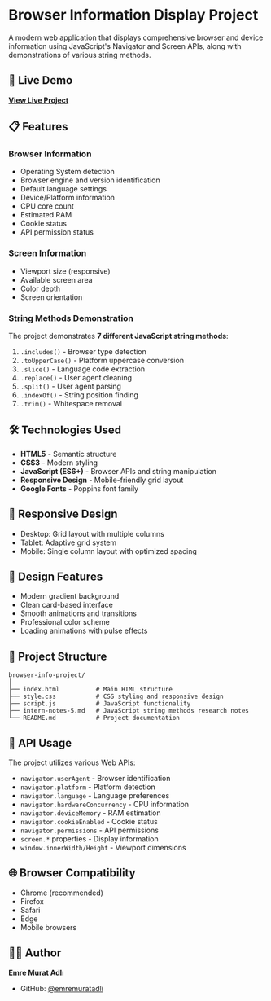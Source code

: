 # Browser Information Display Project

A modern web application that displays comprehensive browser and device information using JavaScript's Navigator and Screen APIs, along with demonstrations of various string methods.

## 🚀 Live Demo

**[View Live Project](https://emremuratadli.github.io/frontend-journey/browser-info-project/)**

## 📋 Features

### Browser Information
- Operating System detection
- Browser engine and version identification
- Default language settings
- Device/Platform information
- CPU core count
- Estimated RAM
- Cookie status
- API permission status

### Screen Information
- Viewport size (responsive)
- Available screen area
- Color depth
- Screen orientation

### String Methods Demonstration
The project demonstrates **7 different JavaScript string methods**:
1. `.includes()` - Browser type detection
2. `.toUpperCase()` - Platform uppercase conversion
3. `.slice()` - Language code extraction
4. `.replace()` - User agent cleaning
5. `.split()` - User agent parsing
6. `.indexOf()` - String position finding
7. `.trim()` - Whitespace removal

## 🛠 Technologies Used

- **HTML5** - Semantic structure
- **CSS3** - Modern styling
- **JavaScript (ES6+)** - Browser APIs and string manipulation
- **Responsive Design** - Mobile-friendly grid layout
- **Google Fonts** - Poppins font family

## 📱 Responsive Design

- Desktop: Grid layout with multiple columns
- Tablet: Adaptive grid system
- Mobile: Single column layout with optimized spacing

## 🎨 Design Features

- Modern gradient background
- Clean card-based interface
- Smooth animations and transitions
- Professional color scheme
- Loading animations with pulse effects

## 📂 Project Structure

```
browser-info-project/
│
├── index.html          # Main HTML structure
├── style.css           # CSS styling and responsive design
├── script.js           # JavaScript functionality
├── intern-notes-5.md   # JavaScript string methods research notes
└── README.md           # Project documentation
```

## 🔧 API Usage

The project utilizes various Web APIs:
- `navigator.userAgent` - Browser identification
- `navigator.platform` - Platform detection
- `navigator.language` - Language preferences
- `navigator.hardwareConcurrency` - CPU information
- `navigator.deviceMemory` - RAM estimation
- `navigator.cookieEnabled` - Cookie status
- `navigator.permissions` - API permissions
- `screen.*` properties - Display information
- `window.innerWidth/Height` - Viewport dimensions

## 🌐 Browser Compatibility

- Chrome (recommended)
- Firefox
- Safari
- Edge
- Mobile browsers

## 👨‍💻 Author

**Emre Murat Adlı**
- GitHub: [@emremuratadli](https://github.com/emremuratadli)
